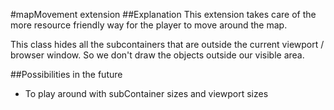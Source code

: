 #mapMovement extension
##Explanation
This extension takes care of the more resource friendly way for the player to move around the map.

This class hides all the subcontainers that are outside the current viewport / browser window. So we don't draw the objects outside our visible area.

##Possibilities in the future
- To play around with subContainer sizes and viewport sizes